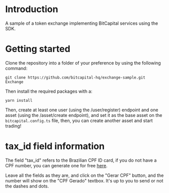 **Introduction**
=====

A sample of a token exchange implementing BitCapital services using the SDK.

**Getting started**
=====
Clone the repository into a folder of your preference by using the following command:
```
git clone https://github.com/bitcapital-hq/exchange-sample.git Exchange
```

Then install the required packages with a:
```
yarn install
```

Then, create at least one user (using the /user/register) endpoint and one asset (using the /asset/create endpoint), and set it as the base asset on the `bitcapital.config.ts` file, then, you can create another asset and start trading!

**tax_id field information**
=====
The field "tax_id" refers to the Brazilian CPF ID card, if you do not have a CPF number, you can generate one for free [here](https://www.4devs.com.br/gerador_de_cpf).

Leave all the fields as they are, and click on the "Gerar CPF" button, and the number will show on the "CPF Gerado" textbox. It's up to you to send or not the dashes and dots.
